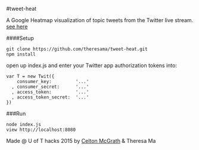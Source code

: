 #tweet-heat

A Google Heatmap visualization of topic tweets from the Twitter live stream.
[see here](http://www.tweetheat.me)

####Setup
```
git clone https://github.com/theresama/tweet-heat.git
npm install
```
open up index.js and enter your Twitter app authorization tokens into:
```
var T = new Twit({
    consumer_key:         '...'
  , consumer_secret:      '...'
  , access_token:         '...'
  , access_token_secret:  '...'
})
```
###Run
```
node index.js
view http://localhost:8080
```


Made @ U of T hacks 2015 by [Celton McGrath](//github.com/celtonmcgrath) & Theresa Ma
